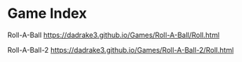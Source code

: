 # Game Index

Roll-A-Ball https://dadrake3.github.io/Games/Roll-A-Ball/Roll.html




Roll-A-Ball-2 https://dadrake3.github.io/Games/Roll-A-Ball-2/Roll.html


